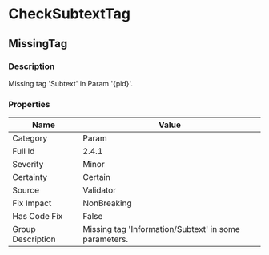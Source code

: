 ﻿---  
uid: Validator_2_4_1  
---

# CheckSubtextTag

## MissingTag

### Description

Missing tag 'Subtext' in Param '{pid}'.

### Properties

| Name              | Value                                                  |
| ----------------- | ------------------------------------------------------ |
| Category          | Param                                                  |
| Full Id           | 2.4.1                                                  |
| Severity          | Minor                                                  |
| Certainty         | Certain                                                |
| Source            | Validator                                              |
| Fix Impact        | NonBreaking                                            |
| Has Code Fix      | False                                                  |
| Group Description | Missing tag 'Information\/Subtext' in some parameters. |
